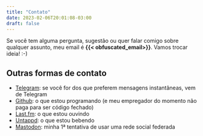 ```yaml
---
title: "Contato"
date: 2023-02-06T20:01:08-03:00
draft: false
---
```

Se você tem alguma pergunta, sugestão ou quer falar comigo sobre qualquer assunto, meu email é **{{< obfuscated_email>}}**. Vamos trocar ideia! :-)

## Outras formas de contato

* [Telegram](https://t.me/gmgall87): se você for dos que preferem mensagens instantâneas, vem de Telegram
* [Github](https://github.com/gmgall): o que estou programando (e meu empregador do momento não paga para ser código fechado)
* [Last.fm](https://www.last.fm/user/gmgall): o que estou ouvindo
* [Untappd](https://untappd.com/user/gmgall): o que estou bebendo
* [Mastodon](https://bolha.us/@gmgall): minha 1ª tentativa de usar uma rede social federada
